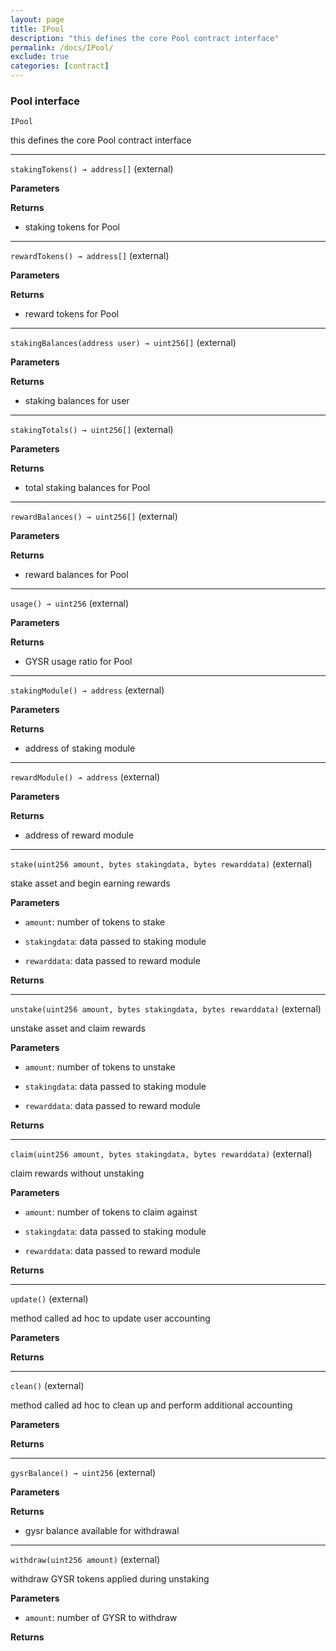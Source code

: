 ```yaml
---
layout: page
title: IPool
description: "this defines the core Pool contract interface"
permalink: /docs/IPool/
exclude: true
categories: [contract]
---
```


### Pool interface



`IPool`

this defines the core Pool contract interface





****

`stakingTokens() → address[]` (external)





**Parameters**  

**Returns**
- staking tokens for Pool


****

`rewardTokens() → address[]` (external)





**Parameters**  

**Returns**
- reward tokens for Pool


****

`stakingBalances(address user) → uint256[]` (external)





**Parameters**  

**Returns**
- staking balances for user


****

`stakingTotals() → uint256[]` (external)





**Parameters**  

**Returns**
- total staking balances for Pool


****

`rewardBalances() → uint256[]` (external)





**Parameters**  

**Returns**
- reward balances for Pool


****

`usage() → uint256` (external)





**Parameters**  

**Returns**
- GYSR usage ratio for Pool


****

`stakingModule() → address` (external)





**Parameters**  

**Returns**
- address of staking module


****

`rewardModule() → address` (external)





**Parameters**  

**Returns**
- address of reward module


****

`stake(uint256 amount, bytes stakingdata, bytes rewarddata)` (external)

stake asset and begin earning rewards




**Parameters**  
- `amount`: number of tokens to stake

- `stakingdata`: data passed to staking module

- `rewarddata`: data passed to reward module

**Returns**


****

`unstake(uint256 amount, bytes stakingdata, bytes rewarddata)` (external)

unstake asset and claim rewards




**Parameters**  
- `amount`: number of tokens to unstake

- `stakingdata`: data passed to staking module

- `rewarddata`: data passed to reward module

**Returns**


****

`claim(uint256 amount, bytes stakingdata, bytes rewarddata)` (external)

claim rewards without unstaking




**Parameters**  
- `amount`: number of tokens to claim against

- `stakingdata`: data passed to staking module

- `rewarddata`: data passed to reward module

**Returns**


****

`update()` (external)

method called ad hoc to update user accounting



**Parameters**  

**Returns**


****

`clean()` (external)

method called ad hoc to clean up and perform additional accounting



**Parameters**  

**Returns**


****

`gysrBalance() → uint256` (external)





**Parameters**  

**Returns**
- gysr balance available for withdrawal


****

`withdraw(uint256 amount)` (external)

withdraw GYSR tokens applied during unstaking




**Parameters**  
- `amount`: number of GYSR to withdraw

**Returns**


